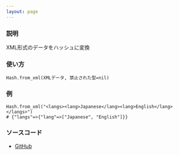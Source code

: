 ```yaml
---
layout: page
---
```


### 説明

XML形式のデータをハッシュに変換

### 使い方

    Hash.from_xml(XMLデータ, 禁止された型=nil)

### 例

    Hash.from_xml("<langs><lang>Japanese</lang><lang>English</lang></langs>")
    # {"langs"=>{"lang"=>["Japanese", "English"]}}

### ソースコード

- [GitHub](https://github.com/rails/rails/blob/984c3ef2775781d47efa9f541ce570daa2434a80/activesupport/lib/active_support/core_ext/hash/conversions.rb#L129)
